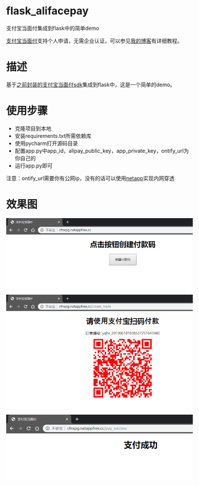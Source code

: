 # flask_alifacepay
支付宝当面付集成到flask中的简单demo

[支付宝当面付](https://blog.csdn.net/rankun1/article/details/92401295)支持个人申请，无需企业认证，可以参见[我的博客](https://blog.csdn.net/rankun1/article/details/92401295)有详细教程。

# 描述
基于[之前封装的支付宝当面付sdk](https://github.com/barry-ran/alifacepay)集成到flask中，这是一个简单的demo。

# 使用步骤
- 克隆项目到本地
- 安装requirements.txt所需依赖库
- 使用pycharm打开源码目录
- 配置app.py中app_id，alipay_public_key，app_private_key，ontify_url为你自己的
- 运行app.py即可

注意：ontify_url需要你有公网ip，没有的话可以使用[netapp](http://natappfree.cc/)实现内网穿透
# 效果图

![主页](https://raw.githubusercontent.com/barry-ran/flask_alifacepay/master/screenshots/主页.png)

![付款页面](https://raw.githubusercontent.com/barry-ran/flask_alifacepay/master/screenshots/付款页面.png)

![支付成功](https://raw.githubusercontent.com/barry-ran/flask_alifacepay/master/screenshots/支付成功.png)